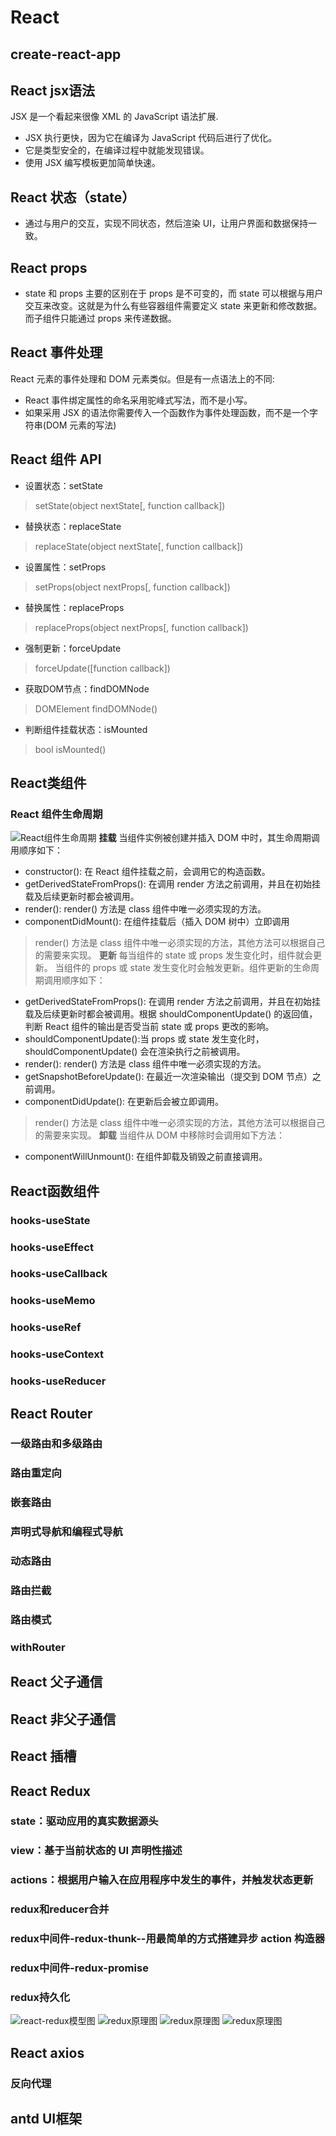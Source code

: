# React

## create-react-app

## React jsx语法
   JSX 是一个看起来很像 XML 的 JavaScript 语法扩展.
   - JSX 执行更快，因为它在编译为 JavaScript 代码后进行了优化。
   - 它是类型安全的，在编译过程中就能发现错误。
   - 使用 JSX 编写模板更加简单快速。

## React 状态（state）
   - 通过与用户的交互，实现不同状态，然后渲染 UI，让用户界面和数据保持一致。
## React props
   - state 和 props 主要的区别在于 props 是不可变的，而 state 可以根据与用户交互来改变。这就是为什么有些容器组件需要定义 state 来更新和修改数据。 而子组件只能通过 props 来传递数据。

## React 事件处理
   React 元素的事件处理和 DOM 元素类似。但是有一点语法上的不同:
   - React 事件绑定属性的命名采用驼峰式写法，而不是小写。
   - 如果采用 JSX 的语法你需要传入一个函数作为事件处理函数，而不是一个字符串(DOM 元素的写法)

## React 组件 API
   - 设置状态：setState
   > setState(object nextState[, function callback])
   - 替换状态：replaceState
   > replaceState(object nextState[, function callback])
   - 设置属性：setProps
   > setProps(object nextProps[, function callback])
   - 替换属性：replaceProps
   > replaceProps(object nextProps[, function callback])
   - 强制更新：forceUpdate
   > forceUpdate([function callback])
   - 获取DOM节点：findDOMNode
   > DOMElement findDOMNode()
   - 判断组件挂载状态：isMounted
   > bool isMounted()

## React类组件
   ###  React 组件生命周期
   ![React组件生命周期](./src/images/imgs/React组件生命周期.png)
   **挂载** 
   当组件实例被创建并插入 DOM 中时，其生命周期调用顺序如下：
   - constructor(): 在 React 组件挂载之前，会调用它的构造函数。
   - getDerivedStateFromProps(): 在调用 render 方法之前调用，并且在初始挂载及后续更新时都会被调用。
   - render(): render() 方法是 class 组件中唯一必须实现的方法。
   - componentDidMount(): 在组件挂载后（插入 DOM 树中）立即调用
   > render() 方法是 class 组件中唯一必须实现的方法，其他方法可以根据自己的需要来实现。
    **更新**
   每当组件的 state 或 props 发生变化时，组件就会更新。
   当组件的 props 或 state 发生变化时会触发更新。组件更新的生命周期调用顺序如下：
   - getDerivedStateFromProps(): 在调用 render 方法之前调用，并且在初始挂载及后续更新时都会被调用。根据 shouldComponentUpdate() 的返回值，判断 React 组件的输出是否受当前 state 或 props 更改的影响。
   - shouldComponentUpdate():当 props 或 state 发生变化时，shouldComponentUpdate() 会在渲染执行之前被调用。
   - render(): render() 方法是 class 组件中唯一必须实现的方法。
   - getSnapshotBeforeUpdate(): 在最近一次渲染输出（提交到 DOM 节点）之前调用。
   - componentDidUpdate(): 在更新后会被立即调用。
   >render() 方法是 class 组件中唯一必须实现的方法，其他方法可以根据自己的需要来实现。
   **卸载**
   当组件从 DOM 中移除时会调用如下方法：
   - componentWillUnmount(): 在组件卸载及销毁之前直接调用。

## React函数组件
   ### hooks-useState
   ### hooks-useEffect
   ### hooks-useCallback
   ### hooks-useMemo
   ### hooks-useRef
   ### hooks-useContext
   ### hooks-useReducer

## React Router
   ### 一级路由和多级路由
   ### 路由重定向
   ### 嵌套路由
   ### 声明式导航和编程式导航
   ### 动态路由
   ### 路由拦截
   ### 路由模式
   ### withRouter

## React 父子通信

## React 非父子通信

## React 插槽

## React Redux
   ### state：驱动应用的真实数据源头
   ### view：基于当前状态的 UI 声明性描述
   ### actions：根据用户输入在应用程序中发生的事件，并触发状态更新
   ### redux和reducer合并
   ### redux中间件-redux-thunk--用最简单的方式搭建异步 action 构造器
   ### redux中间件-redux-promise
   ### redux持久化
   ![react-redux模型图](./src/images/imgs/react-redux模型图.png)
   ![redux原理图](./src/images/imgs/redux原理图.png)
   ![redux原理图](./src/images/imgs/redux原理图.png)
   ![redux原理图](./src/images/imgs/redux的原理和基本使用.png)

## React axios
   ### 反向代理

## antd UI框架
